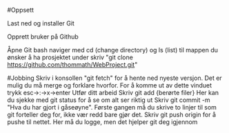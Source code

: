 #Oppsett

Last ned og installer Git

Opprett bruker på Github

Åpne Git bash
naviger med cd (change directory) og ls (list) til mappen du ønsker å ha prosjektet under
skriv "git clone https://github.com/thommath/WebProject.git"

#Jobbing
Skriv i konsollen "git fetch" for å hente ned nyeste versjon. Det er mulig du må merge og forklare hvorfor. For å komme ut av dette vinduet trykk esc->:->x->enter
Utfør ditt arbeid
Skriv git add {berørte filer}
Her kan du sjekke med git status for å se om alt ser riktig ut
Skriv git commit -m "Hva du har gjort i gåseøyne". Første gangen må du skrive to linjer til som git forteller deg for, ikke vær redd bare gjør det. 
Skriv git push origin for å pushe til nettet. Her må du logge, men det hjelper git deg igjennom